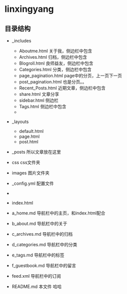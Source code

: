 # linxingyang

## 目录结构
* _includes
	* Aboutme.html 关于我，侧边栏中包含
	* Archives.html 归档，侧边栏中包含
	* Blogroll.html 良师益友，侧边栏中包含
	* Categories.html 分类，侧边栏中包含
	* page_pagination.html page中的分页，上一页下一页
	* post_pagination.html 也是分页。。
	* Recent_Posts.html 近期文章，侧边栏中包含
	* share.html 文章分享
	* sidebar.html 侧边栏
	* Tags.html 侧边栏中包含
	*

* _layouts
	* default.html 
	* page.html
	* post.html

* _posts 所以文章放在这里

* css  css文件夹
* images 图片文件夹

* _config.yml 配置文件 
* 
* index.html
* a_home.md 导航栏中的主页，和index.html配合
* b_about.md 导航栏中的关于
* c_archives.md 导航栏中的归档
* d_categories.md 导航栏中的分类
* e_tags.md 导航栏中的标签
* f_guestbook.md 导航栏中的留言
* feed.xml 导航栏中的订阅

* README.md 本文件 哈哈